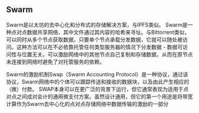 ## Swarm
Swarm是以太坊的去中心化和分布式的存储解决方案，与IPFS类似。 Swarm是一种点对点数据共享网络，其中文件通过其内容的哈希来寻址。与Bittorrent类似，可以同时从多个节点获取数据，只要单个节点承载分发数据，它就可以随处被访问。这种方法可以在不必依靠托管任何类型服务器的情况下分发数据 - 数据可访问性与位置无关。可以激励网络中的其他节点自己复制和存储数据，从而在原节点未连接到网络时避免了对托管服务的依赖。

Swarm的激励机制Swap（Swarm Accounting Protocol）是一种协议，通过该协议，Swarm网络中的个体可以跟踪传送和接收的数据块，以及由此产生相应的（微）付款。 SWAP本身可以在更广泛的背景下运行，但它通常表现为适用于点对点之间成对会计的通用微支付方案。虽然设计通用，但它的第一个用途是将带宽计算作为Swarm去中心化的点对点存储网络中数据传输的激励的一部分